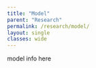 ```yaml
---
title: "Model"
parent: "Research"
permalink: /research/model/
layout: single
classes: wide
---
```



model info here
